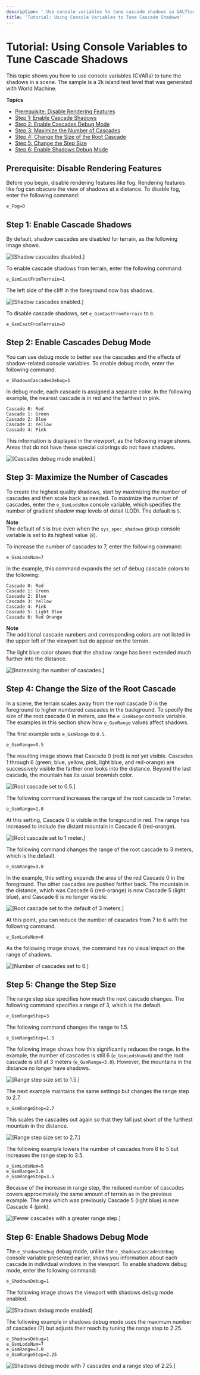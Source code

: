 ```yaml
---
description: ' Use console variables to tune cascade shadows in &ALYlong;. '
title: 'Tutorial: Using Console Variables to Tune Cascade Shadows'
---
```

# Tutorial: Using Console Variables to Tune Cascade Shadows<a name="rendering-graphics-shadows-tuning"></a>

This topic shows you how to use console variables \(CVARs\) to tune the shadows in a scene\. The sample is a 2k island test level that was generated with World Machine\.

**Topics**
+ [Prerequisite: Disable Rendering Features](#rendering-graphics-shadows-tuning-disable-rendering-features)
+ [Step 1: Enable Cascade Shadows](#rendering-graphics-shadows-tuning-enable-cascade-shadows)
+ [Step 2: Enable Cascades Debug Mode](#rendering-graphics-shadows-tuning-enable-cascades-debug-mode)
+ [Step 3: Maximize the Number of Cascades](#rendering-graphics-shadows-tuning-maximize-the-number-of-cascades)
+ [Step 4: Change the Size of the Root Cascade](#rendering-graphics-shadows-tuning-change-the-size-of-the-root-cascade)
+ [Step 5: Change the Step Size](#rendering-graphics-shadows-tuning-change-the-step-size)
+ [Step 6: Enable Shadows Debug Mode](#rendering-graphics-shadows-tuning-enable-shadows-debug-mode)

## Prerequisite: Disable Rendering Features<a name="rendering-graphics-shadows-tuning-disable-rendering-features"></a>

Before you begin, disable rendering features like fog\. Rendering features like fog can obscure the view of shadows at a distance\. To disable fog, enter the following command:

```
e_Fog=0
```

## Step 1: Enable Cascade Shadows<a name="rendering-graphics-shadows-tuning-enable-cascade-shadows"></a>

By default, shadow cascades are disabled for terrain, as the following image shows\.

![\[Shadow cascades disabled.\]](/images/userguide/rendering/rendering-graphics-shadows-tuning-1.png)

To enable cascade shadows from terrain, enter the following command:

```
e_GsmCastFromTerrain=1
```

The left side of the cliff in the foreground now has shadows\.

![\[Shadow cascades enabled.\]](/images/userguide/rendering/rendering-graphics-shadows-tuning-2.png)

To disable cascade shadows, set `e_GsmCastFromTerrain` to `0`\.

```
e_GsmCastFromTerrain=0
```

## Step 2: Enable Cascades Debug Mode<a name="rendering-graphics-shadows-tuning-enable-cascades-debug-mode"></a>

You can use debug mode to better see the cascades and the effects of shadow\-related console variables\. To enable debug mode, enter the following command:

```
e_ShadowsCascadesDebug=1
```

In debug mode, each cascade is assigned a separate color\. In the following example, the nearest cascade is in red and the farthest in pink\.

```
Cascade 0: Red
Cascade 1: Green
Cascade 2: Blue
Cascade 3: Yellow
Cascade 4: Pink
```

This information is displayed in the viewport, as the following image shows\. Areas that do not have these special colorings do not have shadows\.

![\[Cascades debug mode enabled.\]](/images/userguide/rendering/rendering-graphics-shadows-tuning-3.png)

## Step 3: Maximize the Number of Cascades<a name="rendering-graphics-shadows-tuning-maximize-the-number-of-cascades"></a>

To create the highest quality shadows, start by maximizing the number of cascades and then scale back as needed\. To maximize the number of cascades, enter the `e_GsmLodsNum` console variable, which specifies the number of gradient shadow map levels of detail \(LOD\)\. The default is `5`\.

**Note**  
The default of `5` is true even when the `sys_spec_shadows` group console variable is set to its highest value \(`8`\)\.

To increase the number of cascades to 7, enter the following command:

```
e_GsmLodsNum=7
```

In the example, this command expands the set of debug cascade colors to the following:

```
Cascade 0: Red
Cascade 1: Green
Cascade 2: Blue
Cascade 3: Yellow
Cascade 4: Pink
Cascade 5: Light Blue
Cascade 6: Red Orange
```

**Note**  
The additional cascade numbers and corresponding colors are not listed in the upper left of the viewport but do appear on the terrain\.

The light blue color shows that the shadow range has been extended much further into the distance\.

![\[Increasing the number of cascades.\]](/images/userguide/rendering/rendering-graphics-shadows-tuning-4.png)

## Step 4: Change the Size of the Root Cascade<a name="rendering-graphics-shadows-tuning-change-the-size-of-the-root-cascade"></a>

In a scene, the terrain scales away from the root cascade 0 in the foreground to higher numbered cascades in the background\. To specify the size of the root cascade 0 in meters, use the `e_GsmRange` console variable\. The examples in this section show how `e_GsmRange` values affect shadows\.

The first example sets `e_GsmRange` to `0.5`\.

```
e_GsmRange=0.5
```

The resulting image shows that Cascade 0 \(red\) is not yet visible\. Cascades 1 through 6 \(green, blue, yellow, pink, light blue, and red\-orange\) are successively visible the farther one looks into the distance\. Beyond the last cascade, the mountain has its usual brownish color\.

![\[Root cascade set to 0.5.\]](/images/userguide/rendering/rendering-graphics-shadows-tuning-5.png)

The following command increases the range of the root cascade to 1 meter\.

```
e_GsmRange=1.0
```

At this setting, Cascade 0 is visible in the foreground in red\. The range has increased to include the distant mountain in Cascade 6 \(red\-orange\)\.

![\[Root cascade set to 1 meter.\]](/images/userguide/rendering/rendering-graphics-shadows-tuning-6.png)

The following command changes the range of the root cascade to 3 meters, which is the default\.

```
e_GsmRange=3.0
```

In the example, this setting expands the area of the red Cascade 0 in the foreground\. The other cascades are pushed farther back\. The mountain in the distance, which was Cascade 6 \(red\-orange\) is now Cascade 5 \(light blue\), and Cascade 6 is no longer visible\.

![\[Root cascade set to the default of 3 meters.\]](/images/userguide/rendering/rendering-graphics-shadows-tuning-7.png)

At this point, you can reduce the number of cascades from 7 to 6 with the following command\.

```
e_GsmLodsNum=6
```

As the following image shows, the command has no visual impact on the range of shadows\.

![\[Number of cascades set to 6.\]](/images/userguide/rendering/rendering-graphics-shadows-tuning-7.png)

## Step 5: Change the Step Size<a name="rendering-graphics-shadows-tuning-change-the-step-size"></a>

The range step size specifies how much the next cascade changes\. The following command specifies a range of 3, which is the default\.

```
e_GsmRangeStep=3
```

The following command changes the range to 1\.5\.

```
e_GsmRangeStep=1.5
```

The following image shows how this significantly reduces the range\. In the example, the number of cascades is still 6 \(`e_GsmLodsNum=6`\) and the root cascade is still at 3 meters \(`e_GsmRange=3.0`\)\. However, the mountains in the distance no longer have shadows\.

![\[Range step size set to 1.5.\]](/images/userguide/rendering/rendering-graphics-shadows-tuning-8.png)

The next example maintains the same settings but changes the range step to 2\.7\.

```
e_GsmRangeStep=2.7
```

This scales the cascades out again so that they fall just short of the furthest mountain in the distance\.

![\[Range step size set to 2.7.\]](/images/userguide/rendering/rendering-graphics-shadows-tuning-9.png)

The following example lowers the number of cascades from 6 to 5 but increases the range step to 3\.5\.

```
e_GsmLodsNum=5
e_GsmRange=3.0
e_GsmRangeStep=3.5
```

Because of the increase in range step, the reduced number of cascades covers approximately the same amount of terrain as in the previous example\. The area which was previously Cascade 5 \(light blue\) is now Cascade 4 \(pink\)\.

![\[Fewer cascades with a greater range step.\]](/images/userguide/rendering/rendering-graphics-shadows-tuning-10.png)

## Step 6: Enable Shadows Debug Mode<a name="rendering-graphics-shadows-tuning-enable-shadows-debug-mode"></a>

The `e_ShadowsDebug` debug mode, unlike the `e_ShadowsCascadesDebug` console variable presented earlier, shows you information about each cascade in individual windows in the viewport\. To enable shadows debug mode, enter the following command:

```
e_ShadowsDebug=1
```

The following image shows the viewport with shadows debug mode enabled\.

![\[Shadows debug mode enabled\]](/images/userguide/rendering/rendering-graphics-shadows-tuning-11.png)

The following example in shadows debug mode uses the maximum number of cascades \(7\) but adjusts their reach by tuning the range step to 2\.25\.

```
e_ShadowsDebug=1
e_GsmLodsNum=7
e_GsmRange=3.0
e_GsmRangeStep=2.25
```

![\[Shadows debug mode with 7 cascades and a range step of 2.25.\]](/images/userguide/rendering/rendering-graphics-shadows-tuning-12.png)